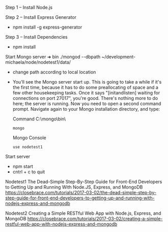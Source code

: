 Step 1 – Install Node.js

Step 2 – Install Express Generator
* npm install -g express-generator

Step 3 – Install Dependencies
* npm install

Start Mongo server
➜  bin ./mongod --dbpath ~/development-michaela/node/nodetest1/data/ 
* change path according to local location

* You'll see the Mongo server start up. This is going to take a while if it's the first time, because it has to do some preallocating of space and a few other housekeeping tasks. Once it says "[initandlisten] waiting for connections on port 27017", you're good. There's nothing more to do here; the server is running. Now you need to open a second command prompt. Navigate again to your Mongo installation directory, and type:

    Command C:\mongo\bin\
    ```
    mongo
    ```

    Mongo Console
    ```
    use nodetest1
    ```

Start server
* npm start
* cntrl + c to quit

Nodetest1
  The Dead-Simple Step-By-Step Guide for Front-End Developers to Getting Up and Running With Node.JS, Express, and MongoDB
    https://closebrace.com/tutorials/2017-03-02/the-dead-simple-step-by-step-guide-for-front-end-developers-to-getting-up-and-running-with-nodejs-express-and-mongodb
    
Nodetest2
  Creating a Simple RESTful Web App with Node.js, Express, and MongoDB
    https://closebrace.com/tutorials/2017-03-02/creating-a-simple-restful-web-app-with-nodejs-express-and-mongodb